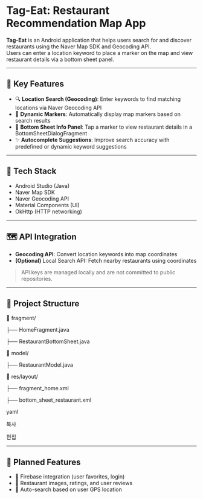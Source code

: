 # Tag-Eat: Restaurant Recommendation Map App

**Tag-Eat** is an Android application that helps users search for and discover restaurants using the Naver Map SDK and Geocoding API.  
Users can enter a location keyword to place a marker on the map and view restaurant details via a bottom sheet panel.

---

## 📌 Key Features

- 🔍 **Location Search (Geocoding)**: Enter keywords to find matching locations via Naver Geocoding API
- 📍 **Dynamic Markers**: Automatically display map markers based on search results
- 🧾 **Bottom Sheet Info Panel**: Tap a marker to view restaurant details in a BottomSheetDialogFragment
- ✨ **Autocomplete Suggestions**: Improve search accuracy with predefined or dynamic keyword suggestions

---

## 🔧 Tech Stack

- Android Studio (Java)
- Naver Map SDK
- Naver Geocoding API
- Material Components (UI)
- OkHttp (HTTP networking)

---

## 🗺️ API Integration

- **Geocoding API**: Convert location keywords into map coordinates
- **(Optional)** Local Search API: Fetch nearby restaurants using coordinates

> API keys are managed locally and are not committed to public repositories.

---

## 📂 Project Structure

📁 fragment/

├── HomeFragment.java

├── RestaurantBottomSheet.java

📁 model/

├── RestaurantModel.java

📁 res/layout/

├── fragment_home.xml

├── bottom_sheet_restaurant.xml


yaml

복사

편집

---

## 🚀 Planned Features

- 🔄 Firebase integration (user favorites, login)
- 📸 Restaurant images, ratings, and user reviews
- 📡 Auto-search based on user GPS location

